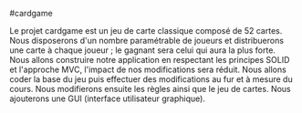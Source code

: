 #cardgame

Le projet cardgame est un jeu de carte classique composé de 52 cartes.
Nous disposerons d'un nombre paramétrable de joueurs et distribuerons une carte à chaque joueur ; le gagnant sera celui qui aura la plus forte.
Nous allons construire notre application en  respectant les principes SOLID et l'approche MVC, l'impact de nos modifications sera réduit.
Nous allons coder la base du jeu puis effectuer des modifications au fur et à mesure du cours. 
Nous modifierons ensuite les règles ainsi que le jeu de cartes.
 Nous ajouterons une GUI (interface utilisateur graphique). 
